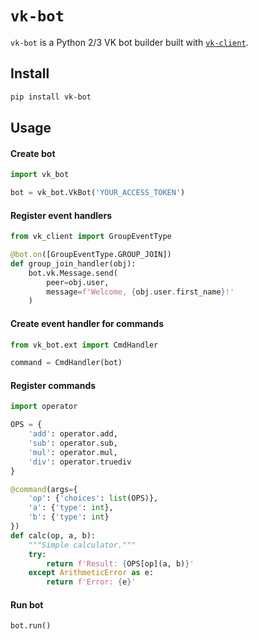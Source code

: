 # `vk-bot`

`vk-bot` is a Python 2/3 VK bot builder built with
[`vk-client`](https://github.com/Suenweek/vk-client).


## Install

```bash
pip install vk-bot
```


## Usage

#### Create bot
```python
import vk_bot

bot = vk_bot.VkBot('YOUR_ACCESS_TOKEN')
```

#### Register event handlers
```python
from vk_client import GroupEventType

@bot.on([GroupEventType.GROUP_JOIN])
def group_join_handler(obj):
    bot.vk.Message.send(
        peer=obj.user,
        message=f'Welcome, {obj.user.first_name}!'
    )
```

#### Create event handler for commands
```python
from vk_bot.ext import CmdHandler

command = CmdHandler(bot)
```

#### Register commands
```python
import operator

OPS = {
    'add': operator.add,
    'sub': operator.sub,
    'mul': operator.mul,
    'div': operator.truediv
}

@command(args={
    'op': {'choices': list(OPS)},
    'a': {'type': int},
    'b': {'type': int}
})
def calc(op, a, b):
    """Simple calculator."""
    try:
        return f'Result: {OPS[op](a, b)}'
    except ArithmeticError as e:
        return f'Error: {e}'
```

#### Run bot
```python
bot.run()
```
